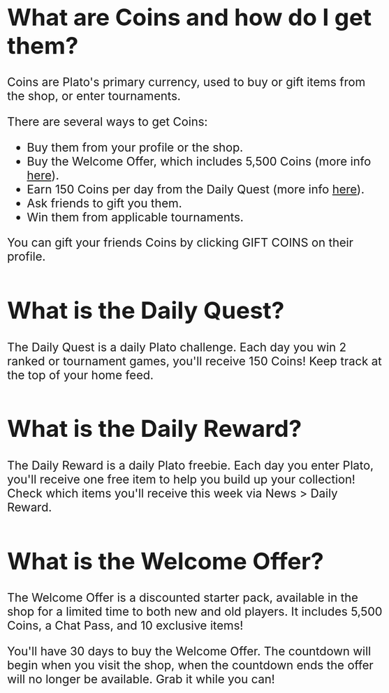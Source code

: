 <style>
body { font-size : 20pt }
</style>

# What are Coins and how do I get them?

Coins are Plato's primary currency, used to buy or gift items from the shop, or enter tournaments.

There are several ways to get Coins:

- Buy them from your profile or the shop.
- Buy the Welcome Offer, which includes 5,500 Coins (more info [here](#:~:text=what%20is%20the%20welcome%20offer%3F)).
- Earn 150 Coins per day from the Daily Quest (more info [here](#:~:text=what%20is%20the%20daily%20quest%3F)).
- Ask friends to gift you them.
- Win them from applicable tournaments.

You can gift your friends Coins by clicking GIFT COINS on their profile.

# What is the Daily Quest?

The Daily Quest is a daily Plato challenge. Each day you win 2 ranked or tournament games, you'll receive 150 Coins! Keep track at the top of your home feed.

# What is the Daily Reward?

The Daily Reward is a daily Plato freebie. Each day you enter Plato, you'll receive one free item to help you build up your collection! Check which items you'll receive this week via News > Daily Reward.

# What is the Welcome Offer?

The Welcome Offer is a discounted starter pack, available in the shop for a limited time to both new and old players. It includes 5,500 Coins, a Chat Pass, and 10 exclusive items!

You'll have 30 days to buy the Welcome Offer. The countdown will begin when you visit the shop, when the countdown ends the offer will no longer be available. Grab it while you can!